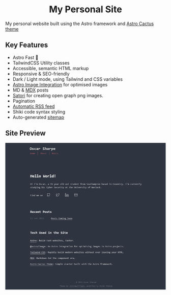 
<h1 align="center">
   My Personal Site 
</h1>

My personal website built using the Astro framework and [Astro Cactus theme ](https://github.com/chrismwilliams/astro-theme-cactus)

## Key Features

- Astro Fast 🚀
- TailwindCSS Utility classes
- Accessible, semantic HTML markup
- Responsive & SEO-friendly
- Dark / Light mode, using Tailwind and CSS variables
- [Astro Image Integration](https://docs.astro.build/en/guides/integrations-guide/image/) for optimised images
- MD & [MDX](https://docs.astro.build/en/guides/markdown-content/#mdx-only-features) posts
- [Satori](https://github.com/vercel/satori) for creating open graph png images.
- Pagination
- [Automatic RSS feed](https://docs.astro.build/en/guides/rss)
- Shiki code syntax styling
- Auto-generated [sitemap](https://docs.astro.build/en/guides/integrations-guide/sitemap/)


## Site Preview

<div align="center">
  <img alt="Site Preview" src="./frontpage.PNG"/>
</div>

